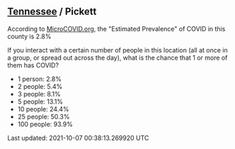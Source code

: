 
## [Tennessee](/united-states/tennessee) / Pickett

According to [MicroCOVID.org](http://microcovid.org),
the "Estimated Prevalence" of COVID in this county is 2.8%

If you interact with a certain number of people in this location
(all at once in a group, or spread out across the day), what is the chance that
1 or more of them has COVID?

- 1 person: 2.8%
- 2 people: 5.4%
- 3 people: 8.1%
- 5 people: 13.1%
- 10 people: 24.4%
- 25 people: 50.3%
- 100 people: 93.9%

Last updated: 2021-10-07 00:38:13.269920 UTC
